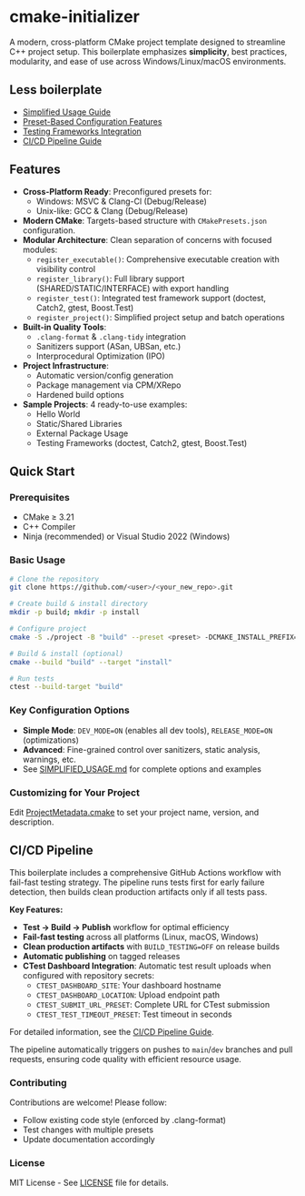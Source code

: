 # cmake-initializer
A modern, cross-platform CMake project template designed to streamline C++ project setup. This boilerplate emphasizes **simplicity**, best practices, modularity, and ease of use across Windows/Linux/macOS environments.

## Less boilerplate

* [Simplified Usage Guide](./docs/SIMPLIFIED_USAGE.md)
* [Preset-Based Configuration Features](./docs/PRESET_FEATURES.md)
* [Testing Frameworks Integration](./docs/TESTING_SUMMARY.md)
* [CI/CD Pipeline Guide](./docs/CICD_PIPELINE.md)

## Features

- **Cross-Platform Ready**: Preconfigured presets for:
  - Windows: MSVC & Clang-Cl (Debug/Release)
  - Unix-like: GCC & Clang (Debug/Release)
- **Modern CMake**: Targets-based structure with `CMakePresets.json` configuration.
- **Modular Architecture**: Clean separation of concerns with focused modules:
  - `register_executable()`: Comprehensive executable creation with visibility control
  - `register_library()`: Full library support (SHARED/STATIC/INTERFACE) with export handling
  - `register_test()`: Integrated test framework support (doctest, Catch2, gtest, Boost.Test)
  - `register_project()`: Simplified project setup and batch operations
- **Built-in Quality Tools**:
  - `.clang-format` & `.clang-tidy` integration
  - Sanitizers support (ASan, UBSan, etc.)
  - Interprocedural Optimization (IPO)
- **Project Infrastructure**:
  - Automatic version/config generation
  - Package management via CPM/XRepo
  - Hardened build options
- **Sample Projects**: 4 ready-to-use examples:
  - Hello World
  - Static/Shared Libraries
  - External Package Usage
  - Testing Frameworks (doctest, Catch2, gtest, Boost.Test) 

## Quick Start

### Prerequisites
- CMake ≥ 3.21
- C++ Compiler
- Ninja (recommended) or Visual Studio 2022 (Windows)

### Basic Usage
```bash
# Clone the repository
git clone https://github.com/<user>/<your_new_repo>.git

# Create build & install directory
mkdir -p build; mkdir -p install

# Configure project
cmake -S ./project -B "build" --preset <preset> -DCMAKE_INSTALL_PREFIX="install"

# Build & install (optional)
cmake --build "build" --target "install"

# Run tests
ctest --build-target "build"
```

### Key Configuration Options
- **Simple Mode**: `DEV_MODE=ON` (enables all dev tools), `RELEASE_MODE=ON` (optimizations)
- **Advanced**: Fine-grained control over sanitizers, static analysis, warnings, etc.
- See [SIMPLIFIED_USAGE.md](./docs/SIMPLIFIED_USAGE.md) for complete options and examples

### Customizing for Your Project
Edit [ProjectMetadata.cmake](./project/ProjectMetadata.cmake) to set your project name, version, and description.

## CI/CD Pipeline

This boilerplate includes a comprehensive GitHub Actions workflow with fail-fast testing strategy. The pipeline runs tests first for early failure detection, then builds clean production artifacts only if all tests pass.

**Key Features:**
- **Test → Build → Publish** workflow for optimal efficiency
- **Fail-fast testing** across all platforms (Linux, macOS, Windows)
- **Clean production artifacts** with `BUILD_TESTING=OFF` on release builds
- **Automatic publishing** on tagged releases
- **CTest Dashboard Integration**: Automatic test result uploads when configured with repository secrets:
  - `CTEST_DASHBOARD_SITE`: Your dashboard hostname
  - `CTEST_DASHBOARD_LOCATION`: Upload endpoint path
  - `CTEST_SUBMIT_URL_PRESET`: Complete URL for CTest submission
  - `CTEST_TEST_TIMEOUT_PRESET`: Test timeout in seconds

For detailed information, see the [CI/CD Pipeline Guide](./docs/CICD_PIPELINE.md).

The pipeline automatically triggers on pushes to `main`/`dev` branches and pull requests, ensuring code quality with efficient resource usage.

### Contributing

Contributions are welcome! Please follow:
* Follow existing code style (enforced by .clang-format)
* Test changes with multiple presets
* Update documentation accordingly

### License
MIT License - See [LICENSE](./LICENSE) file for details.